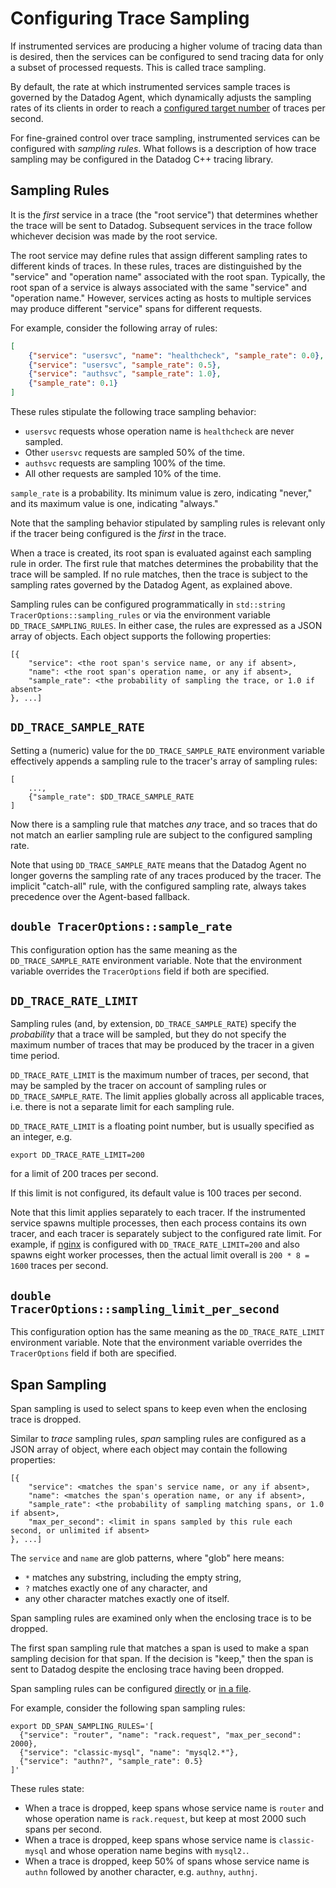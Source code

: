 Configuring Trace Sampling
==========================
If instrumented services are producing a higher volume of tracing data than is
desired, then the services can be configured to send tracing data for only a
subset of processed requests.  This is called trace sampling.

By default, the rate at which instrumented services sample traces is governed by
the Datadog Agent, which dynamically adjusts the sampling rates of its clients
in order to reach a [configured target number][1] of traces per second.

For fine-grained control over trace sampling, instrumented services can be
configured with _sampling rules_.  What follows is a description of how
trace sampling may be configured in the Datadog C++ tracing library.

Sampling Rules
--------------
It is the _first_ service in a trace (the "root service") that determines
whether the trace will be sent to Datadog.  Subsequent services in the trace
follow whichever decision was made by the root service.

The root service may define rules that assign different sampling rates to
different kinds of traces.  In these rules, traces are distinguished by the
"service" and "operation name" associated with the root span.  Typically, the
root span of a service is always associated with the same "service" and
"operation name."  However, services acting as hosts to multiple services may
produce different "service" spans for different requests.

For example, consider the following array of rules:
```json
[
    {"service": "usersvc", "name": "healthcheck", "sample_rate": 0.0},
    {"service": "usersvc", "sample_rate": 0.5},
    {"service": "authsvc", "sample_rate": 1.0},
    {"sample_rate": 0.1}
]
```
These rules stipulate the following trace sampling behavior:

- `usersvc` requests whose operation name is `healthcheck` are never sampled.
- Other `usersvc` requests are sampled 50% of the time.
- `authsvc` requests are sampling 100% of the time.
- All other requests are sampled 10% of the time.

`sample_rate` is a probability.  Its minimum value is zero, indicating "never,"
and its maximum value is one, indicating "always."

Note that the sampling behavior stipulated by sampling rules is relevant only
if the tracer being configured is the _first_ in the trace.

When a trace is created, its root span is evaluated against each sampling rule
in order.  The first rule that matches determines the probability that the
trace will be sampled.  If no rule matches, then the trace is subject to the
sampling rates governed by the Datadog Agent, as explained above.

Sampling rules can be configured programmatically in `std::string
TracerOptions::sampling_rules` or via the environment variable
`DD_TRACE_SAMPLING_RULES`.  In either case, the rules are expressed as a JSON
array of objects.  Each object supports the following properties:
```
[{
    "service": <the root span's service name, or any if absent>,
    "name": <the root span's operation name, or any if absent>,
    "sample_rate": <the probability of sampling the trace, or 1.0 if absent>
}, ...]
```

`DD_TRACE_SAMPLE_RATE`
----------------------
Setting a (numeric) value for the `DD_TRACE_SAMPLE_RATE` environment variable
effectively appends a sampling rule to the tracer's array of sampling rules:
```
[
    ...,
    {"sample_rate": $DD_TRACE_SAMPLE_RATE
]
```
Now there is a sampling rule that matches _any_ trace, and so traces that do
not match an earlier sampling rule are subject to the configured sampling rate.

Note that using `DD_TRACE_SAMPLE_RATE` means that the Datadog Agent no longer
governs the sampling rate of any traces produced by the tracer.  The implicit
"catch-all" rule, with the configured sampling rate, always takes precedence
over the Agent-based fallback.

`double TracerOptions::sample_rate`
-----------------------------------
This configuration option has the same meaning as the `DD_TRACE_SAMPLE_RATE`
environment variable.  Note that the environment variable overrides the
`TracerOptions` field if both are specified. 

`DD_TRACE_RATE_LIMIT`
---------------------
Sampling rules (and, by extension, `DD_TRACE_SAMPLE_RATE`) specify the
_probability_ that a trace will be sampled, but they do not specify the maximum
number of traces that may be produced by the tracer in a given time period.

`DD_TRACE_RATE_LIMIT` is the maximum number of traces, per second, that may be
sampled by the tracer on account of sampling rules or `DD_TRACE_SAMPLE_RATE`.
The limit applies globally across all applicable traces, i.e. there is not a
separate limit for each sampling rule.

`DD_TRACE_RATE_LIMIT` is a floating point number, but is usually specified as an integer, e.g.
```shell
export DD_TRACE_RATE_LIMIT=200
```
for a limit of 200 traces per second.

If this limit is not configured, its default value is 100 traces per second.

Note that this limit applies separately to each tracer.  If the instrumented
service spawns multiple processes, then each process contains its own tracer,
and each tracer is separately subject to the configured rate limit.  For
example, if [nginx][2] is configured with `DD_TRACE_RATE_LIMIT=200` and also
spawns eight worker processes, then the actual limit overall is `200 * 8 =
1600` traces per second.

`double TracerOptions::sampling_limit_per_second`
-------------------------------------------------
This configuration option has the same meaning as the `DD_TRACE_RATE_LIMIT`
environment variable.  Note that the environment variable overrides the
`TracerOptions` field if both are specified.

Span Sampling
-------------
Span sampling is used to select spans to keep even when the enclosing
trace is dropped.

Similar to _trace_ sampling rules, _span_ sampling rules are configured as a
JSON array of object, where each object may contain the following properties:
```
[{
    "service": <matches the span's service name, or any if absent>,
    "name": <matches the span's operation name, or any if absent>,
    "sample_rate": <the probability of sampling matching spans, or 1.0 if absent>,
    "max_per_second": <limit in spans sampled by this rule each second, or unlimited if absent>
}, ...]
```

The `service` and `name` are glob patterns, where "glob" here means:
- `*` matches any substring, including the empty string,
- `?` matches exactly one of any character, and
- any other character matches exactly one of itself.

Span sampling rules are examined only when the enclosing trace is to be
dropped.

The first span sampling rule that matches a span is used to make a span
sampling decision for that span.  If the decision is "keep," then the span is
sent to Datadog despite the enclosing trace having been dropped.

Span sampling rules can be configured [directly][3] or [in a file][4].

For example, consider the following span sampling rules:
```shell
export DD_SPAN_SAMPLING_RULES='[
  {"service": "router", "name": "rack.request", "max_per_second": 2000},
  {"service": "classic-mysql", "name": "mysql2.*"},
  {"service": "authn?", "sample_rate": 0.5}
]'
```
These rules state:

- When a trace is dropped, keep spans whose service name is `router` and whose
  operation name is `rack.request`, but keep at most 2000 such spans per
  second.
- When a trace is dropped, keep spans whose service name is `classic-mysql` and
  whose operation name begins with `mysql2.`.
- When a trace is dropped, keep 50% of spans whose service name is `authn`
  followed by another character, e.g. `authny`, `authnj`. 

[1]: https://docs.datadoghq.com/tracing/trace_ingestion/mechanisms/?tab=environmentvariables#in-the-agent
[2]: https://docs.datadoghq.com/tracing/setup_overview/proxy_setup/?tab=nginx
[3]: configuration.md#span-sampling-rules
[4]: configuration.md#span-sampling-rules-file
